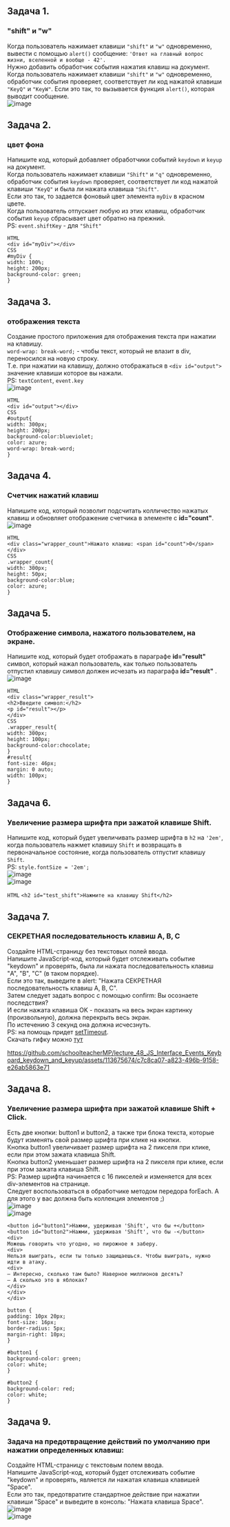 ## Задача 1.   
### "shift" и "w"  
Когда пользователь нажимает клавиши `"shift"` и `"w"` одновременно, вывести с помощью `alert()` сообщение: `'Ответ на главный вопрос жизни, вселенной и вообще - 42'.`    
Нужно добавить обработчик события нажатия клавиш на документ. Когда пользователь нажимает клавиши `"shift"` и `"w"` одновременно, обработчик события проверяет, соответствует ли код нажатой клавиши `"KeyQ"` и `"KeyW"`. Если это так, то вызывается функция `alert()`, которая выводит сообщение.  
![image](https://github.com/schoolteacherMP/lecture_48_JS_Interface_Events_Keyboard_keydown_and_keyup/assets/113675674/37908ea4-8694-4511-9f8d-179c864cec68)  


## Задача 2.   
### цвет фона  
Напишите код, который добавляет обработчики событий `keydown` и `keyup` на документ.   
Когда пользователь нажимает клавиши `"Shift"` и `"q"` одновременно, обработчик события `keydown` проверяет, соответствует ли код нажатой клавиши `"KeyQ"` и была ли нажата клавиша `"Shift"`.  
Если это так, то задается фоновый цвет элемента `myDiv` в красном цвете.  
Когда пользователь отпускает любую из этих клавиш, обработчик события `keyup` сбрасывает цвет обратно на прежний.  
PS: `event.shiftKey` - для `"Shift"`  

`HTML`  
`<div id="myDiv"></div>`  
`CSS`  
`#myDiv {`  
  `width: 100%;`  
  `height: 200px;`  
  `background-color: green;`  
`}`  


## Задача 3.   
###   отображения текста  
Создание простого приложения для отображения текста при нажатии на клавишу.  
`word-wrap: break-word;` - чтобы текст, который не влазит в div, переносился на новую строку.  
Т.е. при нажатии на клавишу, должно отображаться в `<div id="output">` значение клавиши которое вы нажали.  
PS: `textContent`, `event.key`   
![image](https://github.com/schoolteacherMP/lecture_48_JS_Interface_Events_Keyboard_keydown_and_keyup/assets/113675674/56e9f6c9-dff7-4132-a753-7e2abb23ff3d)  

`HTML`  
`<div id="output"></div>`  
`CSS`  
`#output{`  
  `width: 300px;`  
  `height: 200px;`  
  `background-color:blueviolet;`  
  `color: azure;`  
  `word-wrap: break-word;`  
`}`  


## Задача 4.   
### Счетчик нажатий клавиш  
Напишите код, который позволит подсчитать колличество нажатых клавиш и обновляет отображение счетчика в элементе с **id="count"**.  
![image](https://github.com/schoolteacherMP/lecture_48_JS_Interface_Events_Keyboard_keydown_and_keyup/assets/113675674/ee919dd4-20aa-40bb-b007-1cca942e3b5b)  

`HTML`  
`<div class="wrapper_count">Нажато клавиш: <span id="count">0</span></div>`  
`CSS`  
`.wrapper_count{`  
  `width: 300px;`  
  `height: 50px;`  
  `background-color:blue;`  
  `color: azure;`    
`}`  


## Задача 5.   
### Отображение символа, нажатого пользователем, на экране.  
Напишите код, который будет отображать в параграфе **id="result"**  символ, который нажал пользователь, как только пользователь отпустил клавишу символ должен исчезать из параграфа **id="result"** .   
![image](https://github.com/schoolteacherMP/lecture_48_JS_Interface_Events_Keyboard_keydown_and_keyup/assets/113675674/106743a5-9df0-4aa5-8243-2bdea279acc5)  

`HTML`  
 `<div class="wrapper_result">`  
   `<h2>Введите символ:</h2>`  
   `<p id="result"></p>`  
 `</div>`  
   `CSS`  
`.wrapper_result{`  
  `width: 300px;`  
  `height: 100px;`  
  `background-color:chocolate;`  
`}`  
`#result{`  
  `font-size: 46px;`  
  `margin: 0 auto;`  
  `width: 100px;`  
`}`  
   

## Задача 6.   
### Увеличение размера шрифта при зажатой клавише Shift.  
Напишите код, который будет увеличивать размер шрифта в `h2` на `'2em'`, когда пользователь нажмет клавишу `Shift` и возвращать в первоначальное состояние, когда пользователь отпустит клавишу `Shift`.   
PS: `style.fontSize = '2em';`  
![image](https://github.com/schoolteacherMP/lecture_48_JS_Interface_Events_Keyboard_keydown_and_keyup/assets/113675674/cf73e86e-10d7-4501-a979-40bd2fcffcd1)  
![image](https://github.com/schoolteacherMP/lecture_48_JS_Interface_Events_Keyboard_keydown_and_keyup/assets/113675674/7652e41a-139c-42dc-9534-615155742b98)  


`HTML` 
`<h2 id="test_shift">Нажмите на клавишу Shift</h2>`   

## Задача 7.   
### СЕКРЕТНАЯ последовательность клавиш A, B, C    
Создайте HTML-страницу без текстовых полей ввода.   
Напишите JavaScript-код, который будет отслеживать событие "keydown" и проверять, была ли нажата последовательность клавиш "A", "B", "C" (в таком порядке).   
Если это так, выведите в alert: "Нажата СЕКРЕТНАЯ последовательность клавиш A, B, C".  
Затем следует задать вопрос с помощью confirm: Вы осознаете последствия?  
И если нажата клавиша OK - показать на весь экран картинку (произвольную), должна перекрыть весь экран.  
По истечению 3 секунд она должна исчесзнуть.  
PS: на помощь придет [setTimeout](https://developer.mozilla.org/ru/docs/Web/API/setTimeout).   
Скачать гифку можно [тут](https://gifer.com/ru/7B97)  

https://github.com/schoolteacherMP/lecture_48_JS_Interface_Events_Keyboard_keydown_and_keyup/assets/113675674/c7c8ca07-a823-496b-9158-e26ab5863e71   





## Задача 8.   
### Увеличение размера шрифта при зажатой клавише Shift + Click.    
Есть две кнопки: button1 и button2, а также три блока текста, которые будут изменять свой размер шрифта при клике на кнопки.  
Кнопка button1 увеличивает размер шрифта на 2 пикселя при клике, если при этом зажата клавиша Shift.   
Кнопка button2 уменьшает размер шрифта на 2 пикселя при клике, если при этом зажата клавиша Shift.    
PS: Размер шрифта начинается с 16 пикселей и изменяется для всех div-элементов на странице.   
Следует воспользоваться в обработчике методом передора forEach. А для этого у вас должна быть коллекция элементов ;)  
![image](https://github.com/schoolteacherMP/lecture_48_JS_Interface_Events_Keyboard_keydown_and_keyup/assets/113675674/57d9ca4e-acda-4014-8d6c-25d9ad03708d)  
![image](https://github.com/schoolteacherMP/lecture_48_JS_Interface_Events_Keyboard_keydown_and_keyup/assets/113675674/4fb7d488-6bf3-4f81-82b1-b7c8f245ed6b)  



`<button id="button1">Нажми, удерживая 'Shift', что бы +</button>`  
    `<button id="button2">Нажми, удерживая 'Shift', что бы -</button>`  
    `<div>`  
      `Можешь говорить что угодно, но пирожное я заберу.`  
      `<div>`  
        `Нельзя выиграть, если ты только защищаешься. Чтобы выиграть, нужно идти в атаку.`  
        `<div>`  
          `— Интересно, сколько там было? Наверное миллионов десять?`  
          `— А сколько это в яблоках?`  
        `</div>`  
      `</div>`  
    `</div>`  
    
`button {`  
  `padding: 10px 20px;`  
  `font-size: 16px;`  
  `border-radius: 5px;`  
  `margin-right: 10px;`  
`}`  

`#button1 {`  
  `background-color: green;`  
  `color: white;`  
`}`  

`#button2 {`  
  `background-color: red;`  
  `color: white;`  
`}`  


## Задача 9.   
### Задача на предотвращение действий по умолчанию при нажатии определенных клавиш:  
Создайте HTML-страницу с текстовым полем ввода.   
Напишите JavaScript-код, который будет отслеживать событие "keydown" и проверять, является ли нажатая клавиша клавишей "Space".   
Если это так, предотвратите стандартное действие при нажатии клавиши "Space" и выведите в консоль: "Нажата клавиша Space".  
![image](https://github.com/schoolteacherMP/lecture_48_JS_Interface_Events_Keyboard_keydown_and_keyup/assets/113675674/8543fee7-8de8-467d-b33f-297d7deac4fc)  
![image](https://github.com/schoolteacherMP/lecture_48_JS_Interface_Events_Keyboard_keydown_and_keyup/assets/113675674/6cb52890-0b78-4909-a7d6-4d9402e74518)  





    
